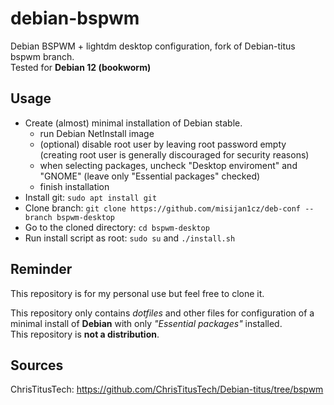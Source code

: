 # debian-bspwm

Debian BSPWM + lightdm desktop configuration, fork of Debian-titus bspwm branch.  
Tested for **Debian 12 (bookworm)**

## Usage

- Create (almost) minimal installation of Debian stable.
  - run Debian NetInstall image
  - (optional) disable root user by leaving root password empty (creating root user is generally discouraged for security reasons)
  - when selecting packages, uncheck "Desktop enviroment" and "GNOME" (leave only "Essential packages" checked)
  - finish installation
- Install git: `sudo apt install git`
- Clone branch: `git clone https://github.com/misijan1cz/deb-conf --branch bspwm-desktop`
- Go to the cloned directory: `cd bspwm-desktop`
- Run install script as root: `sudo su` and `./install.sh`

## Reminder

This repository is for my personal use but feel free to clone it.

This repository only contains *dotfiles* and other files for configuration of a minimal install of **Debian** with only *"Essential packages"* installed.   
This repository is **not a distribution**.

## Sources

ChrisTitusTech: <https://github.com/ChrisTitusTech/Debian-titus/tree/bspwm>


